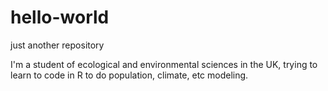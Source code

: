 # hello-world
just another repository

I'm a student of ecological and environmental sciences in the UK, trying to learn to code in R to do population, climate, etc modeling.

